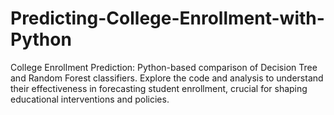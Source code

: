 # Predicting-College-Enrollment-with-Python
College Enrollment Prediction: Python-based comparison of Decision Tree and Random Forest classifiers. Explore the code and analysis to understand their effectiveness in forecasting student enrollment, crucial for shaping educational interventions and policies.
